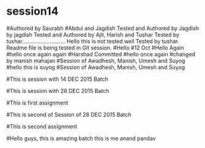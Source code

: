 # session14
#Authored by Saurabh
#Abdul and Jagdish
Tested and Authored by Jagdish by jagdish
Tested and Authored by Ajit, Harish and Tushar
Tested by tushar............................
Hello this is not tested well
Tested by tushar.
Readme file is being tested in Git session.
#Hello
#12 Oct
#Hello Again
#hello once again again
#Harshad Committed
#hello once again
#changed by manish mahajan
#Session of Awadhesh, Manish, Umesh and Suyog
#hello this is suyog
#Session of Awadhesh, Manish, Umesh and Suyog

#This is session with 14 DEC 2015 Batch

#This is session with 28 DEC 2015 Batch

#This is first assignment

#This is second of Session of 28 DEC 2015 Batch

#This is second assignment

#Hello guys, this is amazing batch
this is me
anand pandav